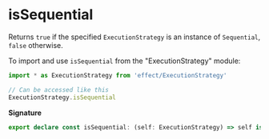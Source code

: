 # isSequential

Returns `true` if the specified `ExecutionStrategy` is an instance of
`Sequential`, `false` otherwise.

To import and use `isSequential` from the "ExecutionStrategy" module:

```ts
import * as ExecutionStrategy from 'effect/ExecutionStrategy'

// Can be accessed like this
ExecutionStrategy.isSequential
```

**Signature**

```ts
export declare const isSequential: (self: ExecutionStrategy) => self is Sequential
```
